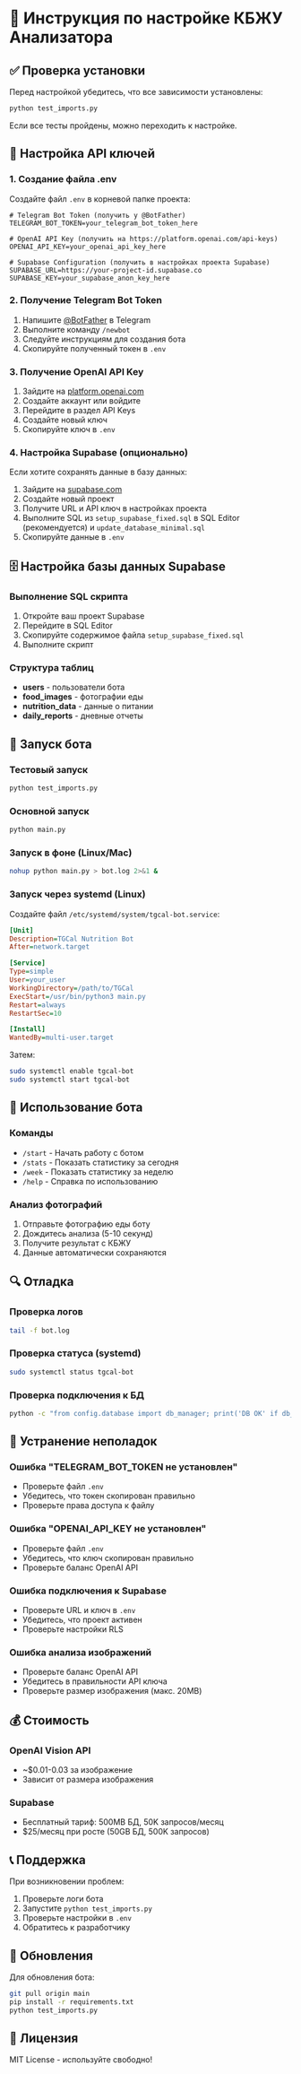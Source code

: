 # 🚀 Инструкция по настройке КБЖУ Анализатора

## ✅ Проверка установки

Перед настройкой убедитесь, что все зависимости установлены:

```bash
python test_imports.py
```

Если все тесты пройдены, можно переходить к настройке.

## 🔧 Настройка API ключей

### 1. Создание файла .env

Создайте файл `.env` в корневой папке проекта:

```env
# Telegram Bot Token (получить у @BotFather)
TELEGRAM_BOT_TOKEN=your_telegram_bot_token_here

# OpenAI API Key (получить на https://platform.openai.com/api-keys)
OPENAI_API_KEY=your_openai_api_key_here

# Supabase Configuration (получить в настройках проекта Supabase)
SUPABASE_URL=https://your-project-id.supabase.co
SUPABASE_KEY=your_supabase_anon_key_here
```

### 2. Получение Telegram Bot Token

1. Напишите [@BotFather](https://t.me/BotFather) в Telegram
2. Выполните команду `/newbot`
3. Следуйте инструкциям для создания бота
4. Скопируйте полученный токен в `.env`

### 3. Получение OpenAI API Key

1. Зайдите на [platform.openai.com](https://platform.openai.com)
2. Создайте аккаунт или войдите
3. Перейдите в раздел API Keys
4. Создайте новый ключ
5. Скопируйте ключ в `.env`

### 4. Настройка Supabase (опционально)

Если хотите сохранять данные в базу данных:

1. Зайдите на [supabase.com](https://supabase.com)
2. Создайте новый проект
3. Получите URL и API ключ в настройках проекта
4. Выполните SQL из `setup_supabase_fixed.sql` в SQL Editor (рекомендуется) и `update_database_minimal.sql`
5. Скопируйте данные в `.env`

## 🗄️ Настройка базы данных Supabase

### Выполнение SQL скрипта

1. Откройте ваш проект Supabase
2. Перейдите в SQL Editor
3. Скопируйте содержимое файла `setup_supabase_fixed.sql`
4. Выполните скрипт

### Структура таблиц

- **users** - пользователи бота
- **food_images** - фотографии еды
- **nutrition_data** - данные о питании
- **daily_reports** - дневные отчеты

## 🚀 Запуск бота

### Тестовый запуск

```bash
python test_imports.py
```

### Основной запуск

```bash
python main.py
```

### Запуск в фоне (Linux/Mac)

```bash
nohup python main.py > bot.log 2>&1 &
```

### Запуск через systemd (Linux)

Создайте файл `/etc/systemd/system/tgcal-bot.service`:

```ini
[Unit]
Description=TGCal Nutrition Bot
After=network.target

[Service]
Type=simple
User=your_user
WorkingDirectory=/path/to/TGCal
ExecStart=/usr/bin/python3 main.py
Restart=always
RestartSec=10

[Install]
WantedBy=multi-user.target
```

Затем:
```bash
sudo systemctl enable tgcal-bot
sudo systemctl start tgcal-bot
```

## 📱 Использование бота

### Команды

- `/start` - Начать работу с ботом
- `/stats` - Показать статистику за сегодня
- `/week` - Показать статистику за неделю
- `/help` - Справка по использованию

### Анализ фотографий

1. Отправьте фотографию еды боту
2. Дождитесь анализа (5-10 секунд)
3. Получите результат с КБЖУ
4. Данные автоматически сохраняются

## 🔍 Отладка

### Проверка логов

```bash
tail -f bot.log
```

### Проверка статуса (systemd)

```bash
sudo systemctl status tgcal-bot
```

### Проверка подключения к БД

```bash
python -c "from config.database import db_manager; print('DB OK' if db_manager.get_client() else 'DB Error')"
```

## 🐛 Устранение неполадок

### Ошибка "TELEGRAM_BOT_TOKEN не установлен"

- Проверьте файл `.env`
- Убедитесь, что токен скопирован правильно
- Проверьте права доступа к файлу

### Ошибка "OPENAI_API_KEY не установлен"

- Проверьте файл `.env`
- Убедитесь, что ключ скопирован правильно
- Проверьте баланс OpenAI API

### Ошибка подключения к Supabase

- Проверьте URL и ключ в `.env`
- Убедитесь, что проект активен
- Проверьте настройки RLS

### Ошибка анализа изображений

- Проверьте баланс OpenAI API
- Убедитесь в правильности API ключа
- Проверьте размер изображения (макс. 20MB)

## 💰 Стоимость

### OpenAI Vision API
- ~$0.01-0.03 за изображение
- Зависит от размера изображения

### Supabase
- Бесплатный тариф: 500MB БД, 50K запросов/месяц
- $25/месяц при росте (50GB БД, 500K запросов)

## 📞 Поддержка

При возникновении проблем:

1. Проверьте логи бота
2. Запустите `python test_imports.py`
3. Проверьте настройки в `.env`
4. Обратитесь к разработчику

## 🔄 Обновления

Для обновления бота:

```bash
git pull origin main
pip install -r requirements.txt
python test_imports.py
```

## 📝 Лицензия

MIT License - используйте свободно!
